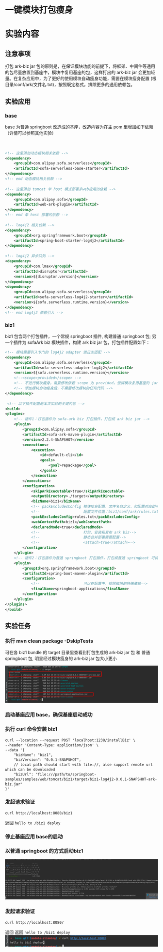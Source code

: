 # 一键模块打包瘦身

# 实验内容
## 注意事项
打包 ark-biz jar 包的原则是，在保证模块功能的前提下，将框架、中间件等通用的包尽量放置到基座中，模块中复用基座的包，这样打出的 ark-biz jar 会更加轻量。在复杂应用中，为了更好的使用模块自动瘦身功能，需要在模块瘦身配置 (根目录/conf/ark/文件名.txt)，按照既定格式，排除更多的通用依赖包。
## 实验应用
### base
base 为普通 springboot 改造成的基座，改造内容为在主 pom 里增加如下依赖（详情可以参照其他实验）
```xml


<!-- 这里添加动态模块相关依赖 -->
<dependency>
    <groupId>com.alipay.sofa.serverless</groupId>
    <artifactId>sofa-serverless-base-starter</artifactId>
</dependency>
<!-- end 动态模块相关依赖 -->

<!-- 这里添加 tomcat 单 host 模式部署多web应用的依赖 -->
<dependency>
    <groupId>com.alipay.sofa</groupId>
    <artifactId>web-ark-plugin</artifactId>
</dependency>
<!-- end 单 host 部署的依赖 -->

<!-- log4j2 相关依赖 -->
<dependency>
    <groupId>org.springframework.boot</groupId>
    <artifactId>spring-boot-starter-log4j2</artifactId>
</dependency>

<!-- log4j2 异步队列 -->
<dependency>
    <groupId>com.lmax</groupId>
    <artifactId>disruptor</artifactId>
    <version>${disruptor.version}</version>
</dependency>
<dependency>
    <groupId>com.alipay.sofa.serverless</groupId>
    <artifactId>sofa-serverless-log4j2-starter</artifactId>
    <version>${sofa.serverless.runtime.version}</version>
</dependency>
<!-- end log4j2 依赖引入 -->

```

### biz1
biz1 包含两个打包插件，一个常规 springboot 插件, 构建普通 springboot 包; 另一个插件为 sofaArk biz 模块插件，构建 ark biz jar 包，打包插件配置如下：
```xml
<!-- 模块需要引入专门的 log4j2 adapter 做日志适配 -->
<dependency>
    <groupId>com.alipay.sofa.serverless</groupId>
    <artifactId>sofa-serverless-adapter-log4j2</artifactId>
    <version>${sofa.serverless.runtime.version}</version>
    <!--<scope>provided</scope> -->
    <!-- 不进行模块瘦身，需要修改依赖 scope 为 provided，使得模块复用基座的 jar 包 -->
    <!-- 添加模块自动瘦身后，不需要修改模块的任何代码 -->
</dependency>

 <!-- 以下插件配置是本次实验的关键内容 -->
<build>
<plugins>
    <!-- 插件1：打包插件为 sofa-ark biz 打包插件，打包成 ark biz jar -->
    <plugin>
        <groupId>com.alipay.sofa</groupId>
        <artifactId>sofa-ark-maven-plugin</artifactId>
        <version>2.2.4-SNAPSHOT</version>
        <executions>
            <execution>
                <id>default-cli</id>
                <goals>
                    <goal>repackage</goal>
                </goals>
            </execution>
        </executions>
        <configuration>
            <skipArkExecutable>true</skipArkExecutable>
            <outputDirectory>./target</outputDirectory>
            <bizName>biz1</bizName>
            <!-- packExcludesConfig	模块瘦身配置，文件名自定义，和配置对应即可-->
            <!--					配置文件位置：biz1/conf/ark/rules.txt-->
            <packExcludesConfig>rules.txt</packExcludesConfig>
            <webContextPath>biz1</webContextPath>
            <declaredMode>true</declaredMode>
            <!--					打包、安装和发布 ark biz-->
            <!--					静态合并部署需要配置-->
            <!--					<attach>true</attach>-->
        </configuration>
    </plugin>
    <!-- 插件2：打包插件为普通 springboot 打包插件，打包成普通 springboot 可执行 jar -->
    <plugin>
        <groupId>org.springframework.boot</groupId>
        <artifactId>spring-boot-maven-plugin</artifactId>
        <configuration>
            <!--					可以在配置中，排除模块的特殊依赖-->
            <finalName>springboot-application</finalName>
        </configuration>
    </plugin>
</plugins>
</build>
```

## 实验任务
### 执行 mvn clean package -DskipTests
可在各 biz1 bundle 的 target 目录里查看到打包生成的 ark-biz jar 包 和 普通 springboot 包, 明显经过模块瘦身的 ark-biz jar 包大小更小

![img.png](imgs/biz1-target.png)

### 启动基座应用 base，确保基座启动成功
### 执行 curl 命令安装 biz1 
```shell
curl --location --request POST 'localhost:1238/installBiz' \
--header 'Content-Type: application/json' \
--data '{
    "bizName": "biz1",
    "bizVersion": "0.0.1-SNAPSHOT",
    // local path should start with file://, alse support remote url which can be downloaded
    "bizUrl": "file:///path/to/springboot-samples/samples/web/tomcat/biz1/target/biz1-log4j2-0.0.1-SNAPSHOT-ark-biz.jar"
}'
```

### 发起请求验证
```shell
curl http://localhost:8080/biz1
```
返回 `hello to /biz1 deploy`

### 停止基座应用 base的启动
### 以普通 springboot 的方式启动biz1
![img.png](imgs/biz1-springboot.png)

### 发起请求验证
```shell
curl http://localhost:8080/
```
返回
返回 `hello to /biz1 deploy`
![img.png](imgs/biz1-springboot-res.png)
